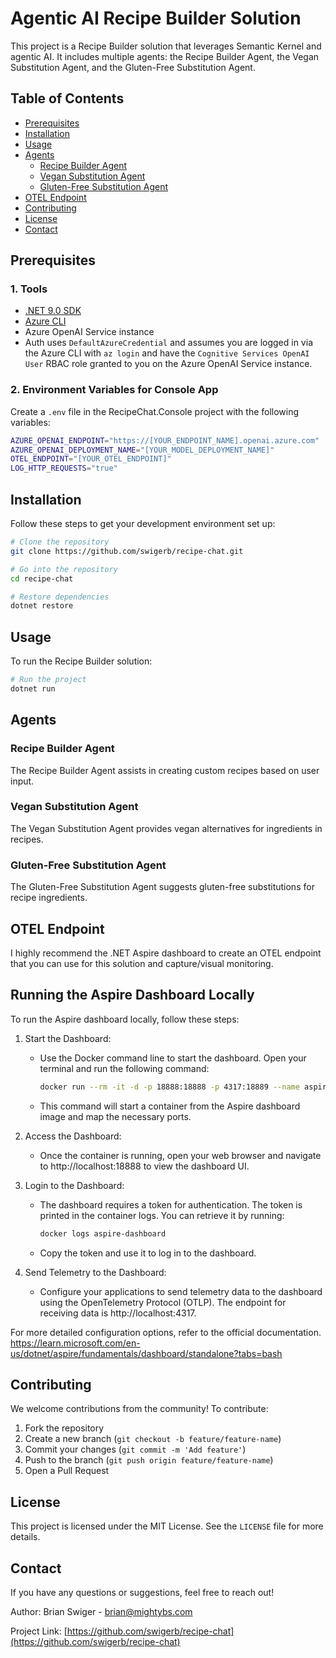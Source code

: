 # Agentic AI Recipe Builder Solution

This project is a Recipe Builder solution that leverages Semantic Kernel and agentic AI. It includes multiple agents: the Recipe Builder Agent, the Vegan Substitution Agent, and the Gluten-Free Substitution Agent.

## Table of Contents

- [Prerequisites](#prerequisites)
- [Installation](#installation)
- [Usage](#usage)
- [Agents](#agents)
  - [Recipe Builder Agent](#recipe-builder-agent)
  - [Vegan Substitution Agent](#vegan-substitution-agent)
  - [Gluten-Free Substitution Agent](#gluten-free-substitution-agent)
- [OTEL Endpoint](#otel-endpoint)
- [Contributing](#contributing)
- [License](#license)
- [Contact](#contact)

## Prerequisites

### 1. Tools
- [.NET 9.0 SDK](https://dotnet.microsoft.com/)
- [Azure CLI](https://learn.microsoft.com/en-us/cli/azure/)
- Azure OpenAI Service instance
- Auth uses `DefaultAzureCredential` and assumes you are logged in via the Azure CLI with `az login` and have the `Cognitive Services OpenAI User` RBAC role granted to you on the Azure OpenAI Service instance.

### 2. Environment Variables for Console App
Create a `.env` file in the RecipeChat.Console project with the following variables:
```bash
AZURE_OPENAI_ENDPOINT="https://[YOUR_ENDPOINT_NAME].openai.azure.com"
AZURE_OPENAI_DEPLOYMENT_NAME="[YOUR_MODEL_DEPLOYMENT_NAME]"
OTEL_ENDPOINT="[YOUR_OTEL_ENDPOINT]"
LOG_HTTP_REQUESTS="true"
```

## Installation

Follow these steps to get your development environment set up:

```bash
# Clone the repository
git clone https://github.com/swigerb/recipe-chat.git

# Go into the repository
cd recipe-chat

# Restore dependencies
dotnet restore
```

## Usage

To run the Recipe Builder solution:

```bash
# Run the project
dotnet run
```

## Agents

### Recipe Builder Agent

The Recipe Builder Agent assists in creating custom recipes based on user input.

### Vegan Substitution Agent

The Vegan Substitution Agent provides vegan alternatives for ingredients in recipes.

### Gluten-Free Substitution Agent

The Gluten-Free Substitution Agent suggests gluten-free substitutions for recipe ingredients.

## OTEL Endpoint

I highly recommend the .NET Aspire dashboard to create an OTEL endpoint that you can use for this solution and capture/visual monitoring.


## Running the Aspire Dashboard Locally

To run the Aspire dashboard locally, follow these steps:

1. Start the Dashboard:
   - Use the Docker command line to start the dashboard. Open your terminal and run the following command:
     ```bash
     docker run --rm -it -d -p 18888:18888 -p 4317:18889 --name aspire-dashboard mcr.microsoft.com/dotnet/aspire-dashboard:latest
     ```
   - This command will start a container from the Aspire dashboard image and map the necessary ports.

2. Access the Dashboard:
   - Once the container is running, open your web browser and navigate to http://localhost:18888 to view the dashboard UI.

3. Login to the Dashboard:
   - The dashboard requires a token for authentication. The token is printed in the container logs. You can retrieve it by running:
     ```bash
     docker logs aspire-dashboard
     ```
   - Copy the token and use it to log in to the dashboard.

4. Send Telemetry to the Dashboard:
   - Configure your applications to send telemetry data to the dashboard using the OpenTelemetry Protocol (OTLP). The endpoint for receiving data is http://localhost:4317.

For more detailed configuration options, refer to the official documentation. https://learn.microsoft.com/en-us/dotnet/aspire/fundamentals/dashboard/standalone?tabs=bash

## Contributing

We welcome contributions from the community! To contribute:

1. Fork the repository
2. Create a new branch (`git checkout -b feature/feature-name`)
3. Commit your changes (`git commit -m 'Add feature'`)
4. Push to the branch (`git push origin feature/feature-name`)
5. Open a Pull Request

## License

This project is licensed under the MIT License. See the `LICENSE` file for more details.

## Contact

If you have any questions or suggestions, feel free to reach out!

Author: Brian Swiger - brian@mightybs.com

Project Link: [https://github.com/swigerb/recipe-chat](https://github.com/swigerb/recipe-chat)
